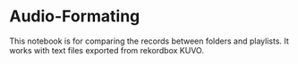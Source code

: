 # Audio-Formating

This notebook is for comparing the records between folders and playlists. It works with text files exported from rekordbox KUVO.
